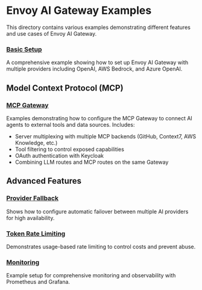 # Envoy AI Gateway Examples

This directory contains various examples demonstrating different features and use cases of Envoy AI Gateway.

### [Basic Setup](./basic/)

A comprehensive example showing how to set up Envoy AI Gateway with multiple providers including OpenAI, AWS Bedrock, and Azure OpenAI.

## Model Context Protocol (MCP)

### [MCP Gateway](./mcp/)

Examples demonstrating how to configure the MCP Gateway to connect AI agents to external tools and data sources. Includes:

- Server multiplexing with multiple MCP backends (GitHub, Context7, AWS Knowledge, etc.)
- Tool filtering to control exposed capabilities
- OAuth authentication with Keycloak
- Combining LLM routes and MCP routes on the same Gateway

## Advanced Features

### [Provider Fallback](./provider_fallback/)

Shows how to configure automatic failover between multiple AI providers for high availability.

### [Token Rate Limiting](./token_ratelimit/)

Demonstrates usage-based rate limiting to control costs and prevent abuse.

### [Monitoring](./monitoring/)

Example setup for comprehensive monitoring and observability with Prometheus and Grafana.

